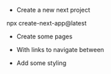 - Create a new next project

npx create-next-app@latest

- Create some pages

- With links to navigate between

- Add some styling
